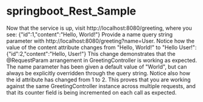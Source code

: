 # springboot_Rest_Sample
Now that the service is up, visit http://localhost:8080/greeting, where you see:  {"id":1,"content":"Hello, World!"} Provide a name query string parameter with http://localhost:8080/greeting?name=User. Notice how the value of the content attribute changes from "Hello, World!" to "Hello User!":  {"id":2,"content":"Hello, User!"} This change demonstrates that the @RequestParam arrangement in GreetingController is working as expected. The name parameter has been given a default value of "World", but can always be explicitly overridden through the query string.  Notice also how the id attribute has changed from 1 to 2. This proves that you are working against the same GreetingController instance across multiple requests, and that its counter field is being incremented on each call as expected.
